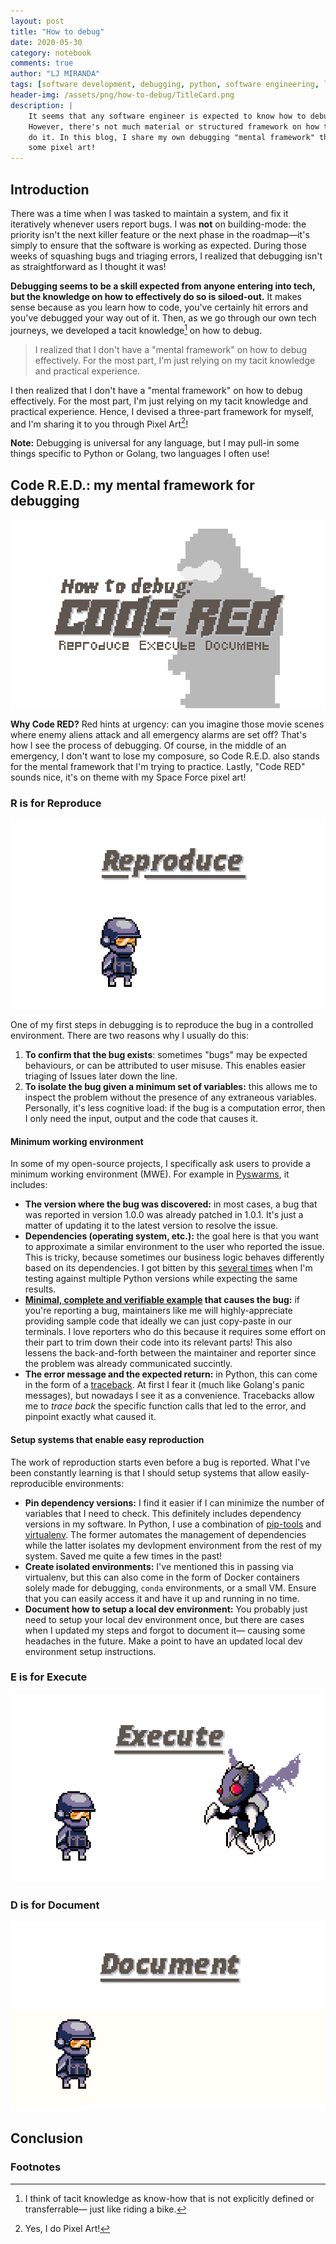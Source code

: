 ```yaml
---
layout: post
title: "How to debug"
date: 2020-05-30
category: notebook
comments: true
author: "LJ MIRANDA"
tags: [software development, debugging, python, software engineering, life]
header-img: /assets/png/how-to-debug/TitleCard.png
description: |
    It seems that any software engineer is expected to know how to debug.
    However, there's not much material or structured framework on how to
    do it. In this blog, I share my own debugging "mental framework" through
    some pixel art!
---
```


<!-- Put the PNG header here -->

<!-- Start with a story -->

## Introduction

There was a time when I was tasked to maintain a system, and fix it iteratively
whenever users report bugs. I was **not** on building-mode: the priority
isn't the next killer feature or the next phase in the roadmap&mdash;it's
simply to ensure that the software is working as expected. During those weeks
of squashing bugs and triaging errors, I realized that debugging isn't as
straightforward as I thought it was!

**Debugging seems to be a skill expected from anyone entering into tech, but
the knowledge on how to effectively do so is siloed-out.** It makes sense
because as you learn how to code, you've certainly hit errors and you've
debugged your way out of it. Then, as we go through our own tech journeys, we
developed a tacit knowledge[^1] on how to debug.

> I realized that I don't have a "mental framework" on how to debug
> effectively. For the most part, I'm just relying on my tacit knowledge and
> practical experience.

I then realized that I don't have a "mental framework" on how to debug effectively.
For the most part, I'm just relying on my tacit knowledge and practical
experience. Hence, I devised a three-part framework for myself, and I'm sharing
it to you through Pixel Art[^2]!

**Note:** Debugging is universal for any language, but I may pull-in some
things specific to Python or Golang, two languages I often use!

## Code R.E.D.: my mental framework for debugging

![](/assets/png/how-to-debug/Blog-TitleCard.png)


**Why Code RED?** Red hints at urgency: can you imagine those movie scenes where
enemy aliens attack and all emergency alarms are set off? That's how I see
the process of debugging. Of course, in the middle of an emergency, I don't
want to lose my composure, so Code R.E.D. also stands for the mental framework
that I'm trying to practice. Lastly, "Code RED" sounds nice, it's on theme
with my Space Force pixel art!

### R is for Reproduce

![](/assets/png/how-to-debug/Blog-CodeRED-Reproduce.gif)

One of my first steps in debugging is to reproduce the bug in a controlled
environment. There are two reasons why I usually do this:

1. **To confirm that the bug exists**: sometimes "bugs" may be expected
   behaviours, or can be attributed to user misuse. This enables easier
   triaging of Issues later down the line.
2. **To isolate the bug given a minimum set of variables:** this allows
   me to inspect the problem without the presence of any extraneous variables.
   Personally, it's less cognitive load: if the bug is a computation error,
   then I only need the input, output and the code that causes it. 

#### Minimum working environment

In some of my open-source projects, I specifically ask users to provide a
minimum working environment (MWE). For example in
[Pyswarms](https://github.com/ljvmiranda921/pyswarms), it includes:
- **The version where the bug was discovered:** in most cases, a bug that was
    reported in version 1.0.0 was already patched in 1.0.1. It's just a matter
    of updating it to the latest version to resolve the issue.
- **Dependencies (operating system, etc.):** the goal here is that you want to
    approximate a similar environment to the user who reported the issue. This
    is tricky, because sometimes our business logic behaves differently based
    on its dependencies. I got bitten by this [several
    times](https://github.com/ljvmiranda921/pyswarms/issues/174) when I'm
    testing against multiple Python versions while expecting the same results.
- **[Minimal, complete and verifiable example](https://stackoverflow.com/help/minimal-reproducible-example) that causes the bug:** if you're reporting a bug, maintainers like me will highly-appreciate providing sample code that ideally we can just copy-paste in our terminals. I love reporters who do this because it requires some effort on their part to trim down their code into its relevant parts! This also lessens the back-and-forth between the maintainer and reporter since the problem was already communicated succintly.
- **The error message and the expected return:** in Python, this can come in
    the form of a [traceback](https://realpython.com/python-traceback/). At
    first I fear it (much like Golang's panic messages), but nowadays I see it
    as a convenience. Tracebacks allow me to *trace back* the specific
    function calls that led to the error, and pinpoint exactly what caused it.

#### Setup systems that enable easy reproduction

The work of reproduction starts even before a bug is reported. What I've been
constantly learning is that I should setup systems that allow
easily-reproducible environments: 

* **Pin dependency versions:** I find it easier if I can minimize the number of
    variables that I need to check. This definitely includes dependency
    versions in my software. In Python, I use a combination of [pip-tools](https://github.com/jazzband/pip-tools)
    and [virtualenv](https://github.com/pypa/virtualenv). The former automates
    the management of dependencies while the latter isolates my devlopment
    environment from the rest of my system. Saved me quite a few times in the
    past!
* **Create isolated environments:** I've mentioned this in passing via
    virtualenv, but this can also come in the form of Docker containers solely
    made for debugging, `conda` environments, or a small VM. Ensure that you
    can easily access it and have it up and running in no time.
* **Document how to setup a local dev environment:** You probably just need to
    setup your local dev environment once, but there are cases when I updated
    my steps and forgot to document it&mdash; causing some headaches in the
    future. Make a point to have an updated local dev environment setup
    instructions.


### E is for Execute

![](/assets/png/how-to-debug/Blog-CodeRED-Execute.gif)


### D is for Document


![](/assets/png/how-to-debug/Blog-CodeRED-Document.gif)


## Conclusion


### Footnotes

[^1]: I think of tacit knowledge as know-how that is not explicitly defined or transferrable&mdash; just like riding a bike.
[^2]: Yes, I do Pixel Art! 

